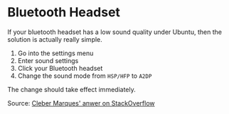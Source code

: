 # Bluetooth Headset
If your bluetooth headset has a low sound quality under Ubuntu, then the 
solution is actually really simple.

1. Go into the settings menu
2. Enter sound settings
3. Click your Bluetooth headset
4. Change the sound mode from `HSP/HFP` to `A2DP`

The change should take effect immediately.

Source: [Cleber Marques' anwer on StackOverflow](https://askubuntu.com/questions/676853/bluetooth-headset-with-poor-sound-quality-on-ubuntu)
